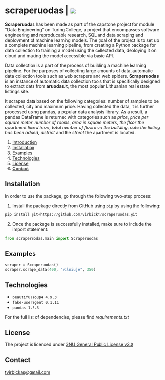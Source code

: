 # scraperuodas | ![](https://img.shields.io/badge/python-v3.7-informational?style=flat&logo=<LOGO_NAME>&logoColor=white&color=blue) 
**Scraperuodas** has been made as part of the capstone project for module "Data Engineering" on Turing College, a project that encompasses software engineering and reproducable research, SQL and data scraping and deployment of machine learning models. The goal of the project is to set up a complete machine learning pipeline, from creating a Python package for data collection to training a model using the collected data, deploying it on cloud and making the model accessible via basic API. 

Data collection is a part of the process of building a machine learning pipeline. For the purposes of collecting large amounts of data, automatic data collection tools such as web scrapers and web spiders. **Scraperuodas** is an instance of automatic data collection tools that is specifically designed to extract data from **aruodas.lt**, the most popular Lithuanian real estate listings site. 

It scrapes data based on the following categories: number of samples to be collected, city and maximum price. Having collected the data, it is further processed using pandas, a popular data analysis library. As a result, a pandas DataFrame is returned with categories such as *price*, *price per square meter*, *number of rooms*, *area in square meters*, *the floor the apartment listed is on*, *total number of floors on the building*, *date the listing has been added*, *district* and the *street* the apartment is located. 
1. [Introduction](#Introduction)
2. [Installation](#Installation)
3. [Examples](#Examples)
4. [Technologies](#Technologies)
5. [License](#License)
6. [Contact](#Contact)

## Installation
In order to use the package, go through the following two-step process:
1. Install the package directly from GitHub using `pip` by using the following:
```python
pip install git+https://github.com/virbickt/scraperuodas.git
```
2. Once the package is successfully installed, make sure to include the import statement:
```python
from scraperuodas.main import Scraperuodas
```
## Examples
```python
scraper = Scraperuodas()
scraper.scrape_data(400, "vilniuje", 350)
```

## Technologies
- `beautifulsoup4 4.9.3`
- `fake-useragent 0.1.11`
- `pandas 1.2.3`

For the full list of dependencies, please find *requirements.txt*

## License
The project is licenced under [GNU General Public License v3.0](https://github.com/virbickt/calculator/blob/main/LICENSE.md)

## Contact
[tvirbickas@gmail.com](mailto:tvirbickas@gmail.com?subject=Calculator%20on%20Github)
